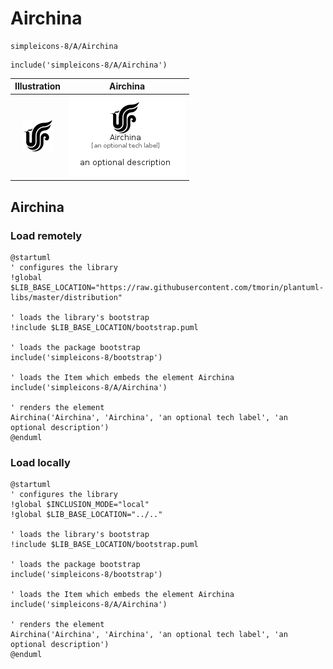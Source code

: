 # Airchina


```text
simpleicons-8/A/Airchina
```

```text
include('simpleicons-8/A/Airchina')
```



| Illustration | Airchina |
| :---: | :---: |
| ![illustration for Illustration](../../simpleicons-8/A/Airchina.png) | ![illustration for Airchina](../../simpleicons-8/A/Airchina.Local.png) |




## Airchina

### Load remotely
```plantuml
@startuml
' configures the library
!global $LIB_BASE_LOCATION="https://raw.githubusercontent.com/tmorin/plantuml-libs/master/distribution"

' loads the library's bootstrap
!include $LIB_BASE_LOCATION/bootstrap.puml

' loads the package bootstrap
include('simpleicons-8/bootstrap')

' loads the Item which embeds the element Airchina
include('simpleicons-8/A/Airchina')

' renders the element
Airchina('Airchina', 'Airchina', 'an optional tech label', 'an optional description')
@enduml
```

### Load locally
```plantuml
@startuml
' configures the library
!global $INCLUSION_MODE="local"
!global $LIB_BASE_LOCATION="../.."

' loads the library's bootstrap
!include $LIB_BASE_LOCATION/bootstrap.puml

' loads the package bootstrap
include('simpleicons-8/bootstrap')

' loads the Item which embeds the element Airchina
include('simpleicons-8/A/Airchina')

' renders the element
Airchina('Airchina', 'Airchina', 'an optional tech label', 'an optional description')
@enduml
```


